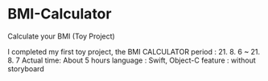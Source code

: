# BMI-Calculator
Calculate your BMI (Toy Project)

I completed my first toy project, the BMI CALCULATOR
period : 21. 8. 6 ~ 21. 8. 7
Actual time: About 5 hours
language : Swift, Object-C
feature : without storyboard
